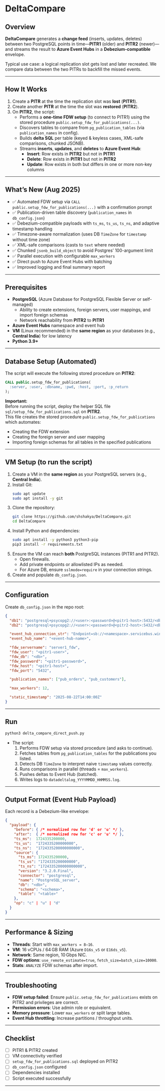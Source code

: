# DeltaCompare

## Overview

**DeltaCompare** generates a **change feed** (inserts, updates, deletes) between two PostgreSQL points in time—**PITR1** (older) and **PITR2** (newer)—and streams the result to **Azure Event Hubs** in a **Debezium-compatible** envelope.

Typical use case: a logical replication slot gets lost and later recreated. We compare data between the two PITRs to backfill the missed events.

---

## How It Works

1. Create a **PITR** at the time the replication slot was **lost** (**PITR1**).  
2. Create another **PITR** at the time the slot was **restored** (**PITR2**).  
3. On **PITR2**, the script:
   - Performs a **one-time FDW setup** (to connect to PITR1) using the stored procedure `public.setup_fdw_for_publications(...)`.
   - Discovers tables to compare from `pg_publication_tables` (via `publication_names` in config).
   - Builds **delta SQL** per table (keyed & keyless cases, XML-safe comparisons, chunked JSONB).
   - Streams **inserts**, **updates**, and **deletes** to **Azure Event Hub**:
     - **Insert**: Row exists in **PITR2** but not in **PITR1**
     - **Delete**: Row exists in **PITR1** but not in **PITR2**
     - **Update**: Row exists in both but differs in one or more non-key columns

---

## What’s New (Aug 2025)

- ✅ Automated FDW setup via `CALL public.setup_fdw_for_publications(...)` with a confirmation prompt
- ✅ Publication-driven table discovery (`publication_names` in `db_config.json`)
- ✅ Debezium-compatible payloads with `ts_ms`, `ts_us`, `ts_ns`, and adaptive timestamp handling
- ✅ Timezone-aware normalization (uses DB `TimeZone` for `timestamp` without time zone)
- ✅ XML-safe comparisons (casts to `text` where needed)
- ✅ Chunked `jsonb_build_object` to avoid Postgres’ 100-argument limit
- ✅ Parallel execution with configurable `max_workers`
- ✅ Direct push to Azure Event Hubs with batching
- ✅ Improved logging and final summary report

---

## Prerequisites

- **PostgreSQL** (Azure Database for PostgreSQL Flexible Server or self-managed)
  - Ability to create extensions, foreign servers, user mappings, and import foreign schemas
  - Network reachability from **PITR2** to **PITR1**
- **Azure Event Hubs** namespace and event hub
- **VM** (Linux recommended) in the **same region** as your databases (e.g., **Central India**) for low latency
- **Python 3.9+**

---

## Database Setup (Automated)

The script will execute the following stored procedure on **PITR2**:

```sql
CALL public.setup_fdw_for_publications(
  :server, :user, :dbname, :pwd, :host, :port, :p_return
);
```

**Important:**  
Before running the script, deploy the helper SQL file `sql/setup_fdw_for_publications.sql` on **PITR2**.  
This file creates the stored procedure `public.setup_fdw_for_publications` which automates:
- Creating the FDW extension
- Creating the foreign server and user mapping
- Importing foreign schemas for all tables in the specified publications

---

## VM Setup (to run the script)

1. Create a VM in the **same region** as your PostgreSQL servers (e.g., **Central India**).
2. Install Git:
   ```bash
   sudo apt update
   sudo apt install -y git
   ```
3. Clone the repository:
   ```bash
   git clone https://github.com/shshakya/DeltaCompare.git
   cd DeltaCompare
   ```
4. Install Python and dependencies:
   ```bash
   sudo apt install -y python3 python3-pip
   pip3 install -r requirements.txt
   ```
5. Ensure the VM can reach **both** PostgreSQL instances (PITR1 and PITR2).  
   - Open firewalls.
   - Add private endpoints or allowlisted IPs as needed.
   - For Azure DB, ensure `sslmode=require` in your connection strings.
6. Create and populate `db_config.json`.

---

## Configuration

Create `db_config.json` in the repo root:

```json
{
  "db1": "postgresql+psycopg2://<user>:<password>@<pitr1-host>:5432/<db>?sslmode=require",
  "db2": "postgresql+psycopg2://<user>:<password>@<pitr2-host>:5432/<db>?sslmode=require",

  "event_hub_connection_str": "Endpoint=sb://<namespace>.servicebus.windows.net/;SharedAccessKeyName=<name>;SharedAccessKey=<key>",
  "event_hub_name": "<event-hub-name>",

  "fdw_servername": "server1_fdw",
  "fdw_user": "<pitr1-user>",
  "fdw_db": "<db>",
  "fdw_password": "<pitr1-password>",
  "fdw_host": "<pitr1-host>",
  "fdw_port": "5432",

  "publication_names": ["pub_orders", "pub_customers"],

  "max_workers": 12,

  "static_timestamp": "2025-08-22T14:00:00Z"
}
```

---

## Run

```bash
python3 delta_compare_direct_push.py
```

- The script:
  1. Performs FDW setup via stored procedure (and asks to continue).
  2. Fetches tables from `pg_publication_tables` for the publications you listed.
  3. Detects DB `TimeZone` to interpret naive `timestamp` values correctly.
  4. Runs comparisons in parallel (threads = `max_workers`).
  5. Pushes deltas to Event Hub (batched).
  6. Writes logs to `datadeltalog_YYYYMMDD_HHMMSS.log`.

---

## Output Format (Event Hub Payload)

Each record is a Debezium-like envelope:

```json
{
  "payload": {
    "before": { /* normalized row for 'd' or 'u' */ },
    "after":  { /* normalized row for 'c' or 'u' */ },
    "ts_ms":  1724335200000,
    "ts_us":  "1724335200000000",
    "ts_ns":  "1724335200000000000",
    "source": {
      "ts_ms": 1724335200000,
      "ts_us": "1724335200000000",
      "ts_ns": "1724335200000000000",
      "version": "3.2.0.Final",
      "connector": "postgresql",
      "name": "PostgreSQL_server",
      "db": "<db>",
      "schema": "<schema>",
      "table": "<table>"
    },
    "op": "c" | "u" | "d"
  }
}
```

---

## Performance & Sizing

- **Threads**: Start with `max_workers = 8–16`.
- **VM**: 16 vCPUs / 64 GB RAM (Azure `D16s_v5` or `E16ds_v5`).
- **Network**: Same region, 10 Gbps NIC.
- **FDW options**: `use_remote_estimate=true`, `fetch_size=batch_size=10000`.
- **Stats**: `ANALYZE` FDW schemas after import.

---

## Troubleshooting

- **FDW setup failed**: Ensure `public.setup_fdw_for_publications` exists on PITR2 and privileges are correct.
- **Permission errors**: Use admin role or equivalent.
- **Memory pressure**: Lower `max_workers` or split large tables.
- **Event Hub throttling**: Increase partitions / throughput units.

---

## Checklist

- [ ] PITR1 & PITR2 created  
- [ ] VM connectivity verified  
- [ ] `setup_fdw_for_publications.sql` deployed on PITR2  
- [ ] `db_config.json` configured  
- [ ] Dependencies installed  
- [ ] Script executed successfully  

---
```

